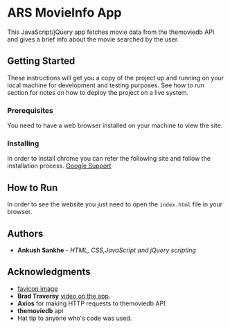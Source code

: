 # ARS MovieInfo App

This JavaScript/jQuery app fetches movie data from the themoviedb API and gives a brief info about the movie searched by the user.

## Getting Started

These instructions will get you a copy of the project up and running on your local machine for development and testing purposes. See how to run section for notes on how to deploy the project on a live system.

### Prerequisites

You need to have a web browser installed on your machine to view the site.

### Installing

In order to install chrome you can refer the following site and follow the installation process.
[Google Support](https://support.google.com/chrome/answer/95346?co=GENIE.Platform%3DDesktop&hl=en-GB)

## How to Run

In order to see the website you just need to open the `index.html` file in your browser.

## Authors

* **Ankush Sankhe** - *HTML, CSS,JavaScript and jQuery scripting* 

## Acknowledgments

* [favicon image](https://cdn4.iconfinder.com/data/icons/iconsimple-logotypes/512/github-512.png)
* **Brad Traversy** [video on the app](https://www.youtube.com/watch?v=YsPqjYGauns). 
* **Axios** for making HTTP requests to themoviedb API.
* **themoviedb** api
* Hat tip to anyone who's code was used.
